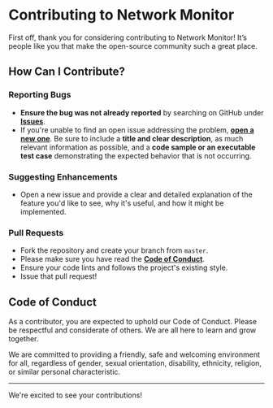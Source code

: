 # Contributing to Network Monitor

First off, thank you for considering contributing to Network Monitor! It’s people like you that make the open-source community such a great place.

## How Can I Contribute?

### Reporting Bugs

-   **Ensure the bug was not already reported** by searching on GitHub under [**Issues**](https://github.com/essopsp/NetworkMonitor/issues).
-   If you're unable to find an open issue addressing the problem, [**open a new one**](https://github.com/essopsp/NetworkMonitor/issues/new). Be sure to include a **title and clear description**, as much relevant information as possible, and a **code sample or an executable test case** demonstrating the expected behavior that is not occurring.

### Suggesting Enhancements

-   Open a new issue and provide a clear and detailed explanation of the feature you'd like to see, why it's useful, and how it might be implemented.

### Pull Requests

-   Fork the repository and create your branch from `master`.
-   Please make sure you have read the [**Code of Conduct**](#code-of-conduct).
-   Ensure your code lints and follows the project's existing style.
-   Issue that pull request!

## Code of Conduct

As a contributor, you are expected to uphold our Code of Conduct. Please be respectful and considerate of others. We are all here to learn and grow together.

We are committed to providing a friendly, safe and welcoming environment for all, regardless of gender, sexual orientation, disability, ethnicity, religion, or similar personal characteristic.

---

We're excited to see your contributions!
